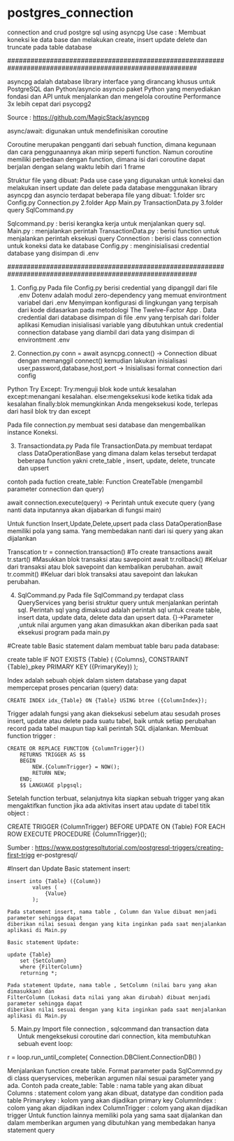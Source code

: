 # postgres_connection
connection and crud postgre sql using asyncpg 
Use case :
Membuat koneksi ke data base dan melakukan create, insert update delete dan truncate pada table database

#########################################################################################################
  
asyncpg adalah database library interface yang dirancang khusus untuk PostgreSQL dan Python/asyncio
asyncio paket Python yang menyediakan fondasi dan API untuk menjalankan dan mengelola coroutine
Performance 3x lebih cepat dari psycopg2

Source : https://github.com/MagicStack/asyncpg

async/await: digunakan untuk mendefinisikan coroutine

Coroutine merupakan pengganti dari sebuah function, 
dimana kegunaan dan cara penggunaannya akan mirip seperti function. 
Namun coroutine memiliki perbedaan dengan function, dimana isi dari coroutine 
dapat berjalan dengan selang waktu lebih dari 1 frame

Struktur file yang dibuat:
Pada use case yang digunakan untuk koneksi dan melakukan insert update dan delete 
pada database menggunakan library asyncpg dan asyncio terdapat beberapa file yang dibuat:
1.folder src 
  Config.py
  Connection.py
2.folder App
  Main.py
  TransactionData.py
3.folder query
  SqlCommand.py

Sqlcommand.py : berisi kerangka kerja untuk menjalankan query sql.
Main.py : menjalankan perintah
TransactionData.py : berisi function untuk menjalankan perintah eksekusi query 
Connection : berisi class connection untuk koneksi data ke database
Config.py : menginisialisasi credential database yang disimpan di .env

#########################################################################################################
1. Config.py
Pada file Config.py berisi credential yang dipanggil dari file .env 
Dotenv adalah modul zero-dependency yang memuat environtment variabel dari .env
Menyimpan konfigurasi di lingkungan yang terpisah dari kode didasarkan pada metodologi The Twelve-Factor App .
Data credential dari database disimpan di file .env yang terpisah dari folder aplikasi
Kemudian inisialisasi variable yang dibutuhkan untuk credential connection database yang diambil dari data 
yang disimpan di environtment .env
 
2. Connection.py
 conn = await asyncpg.connect() -> Connection dibuat dengan memanggil connect()
 kemudian lakukan inisialisasi user,password,database,host,port -> Inisialisasi format connection dari config
 
 Python Try Except:
 Try:menguji blok kode untuk kesalahan 
 except:menangani kesalahan.
 else:mengeksekusi kode ketika tidak ada kesalahan
 finally:blok memungkinkan Anda mengeksekusi kode, terlepas dari hasil blok try dan except
 
 Pada file connection.py membuat sesi database dan mengembalikan instance Koneksi.
 
3. Transactiondata.py
Pada file TransactionData.py membuat terdapat class DataOperationBase yang dimana dalam kelas tersebut terdapat 
beberapa function yakni crete_table , insert, update, delete, truncate dan upsert

contoh pada fuction create_table:
Function CreateTable (mengambil parameter connection dan query)

await connection.execute(query) -> Perintah untuk execute query (yang nanti data inputannya akan dijabarkan di fungsi main)
                   
Untuk function Insert,Update,Delete,upsert pada class DataOperationBase memiliki pola yang sama. 
Yang membedakan nanti dari isi query yang akan dijalankan

Transcation
tr = connection.transaction() #To create transactions
await tr.start() #Masukkan blok transaksi atau savepoint
await tr.rollback() #Keluar dari transaksi atau blok savepoint dan kembalikan perubahan.
await tr.commit() #Keluar dari blok transaksi atau savepoint dan lakukan perubahan.

4. SqlCommand.py
Pada file SqlCommand.py terdapat class QueryServices yang berisi struktur query untuk menjalankan perintah sql. 
Perintah sql yang dimaksud adalah perintah sql untuk create table, insert data, update data, delete data dan upsert data.
{}->Parameter ,untuk nilai argumen yang akan dimasukkan akan diberikan pada saat eksekusi program pada main.py

#Create table
  Basic statement dalam membuat table baru pada database:
  
   create table IF NOT EXISTS {Table} (
            {Columns},
            CONSTRAINT {Table}_pkey PRIMARY KEY ({PrimaryKey})
        );
        
  Index adalah sebuah objek dalam sistem database yang dapat mempercepat proses pencarian (query) data:
  
    CREATE INDEX idx_{Table} ON {Table} USING btree ({ColumnIndex});
    
  Trigger adalah fungsi yang akan dieksekusi sebelum atau sesudah proses insert, update atau delete pada suatu tabel, 
  baik untuk setiap perubahan record pada tabel maupun tiap kali perintah SQL dijalankan.
  Membuat function trigger :
  
    CREATE OR REPLACE FUNCTION {ColumnTrigger}()
        RETURNS TRIGGER AS $$
        BEGIN
            NEW.{ColumnTrigger} = NOW();
            RETURN NEW;
        END;
        $$ LANGUAGE plpgsql;
        
   Setelah function terbuat, selanjutnya kita siapkan sebuah trigger yang akan mengaktifkan function 
   jika ada aktivitas insert atau update di tabel titik object :
   
   CREATE TRIGGER {ColumnTrigger}
        BEFORE UPDATE ON {Table}
        FOR EACH ROW
        EXECUTE PROCEDURE {ColumnTrigger}();
        
   Sumber : https://www.postgresqltutorial.com/postgresql-triggers/creating-first-trigg er-postgresql/
   
   #Insert dan Update
   Basic statement insert:
   
    insert into {Table} ({Column})
            values (
                {Value}
            );
            
    Pada statement insert, nama table , Column dan Value dibuat menjadi parameter sehingga dapat 
    diberikan nilai sesuai dengan yang kita inginkan pada saat menjalankan aplikasi di Main.py
    
    Basic statement Update:
    
    update {Table}
        set {SetColumn}
        where {FilterColumn}
        returning *;
        
    Pada statement Update, nama table , SetColumn (nilai baru yang akan dimasukkan) dan 
    FilterColumn (Lokasi data nilai yang akan dirubah) dibuat menjadi parameter sehingga dapat 
    diberikan nilai sesuai dengan yang kita inginkan pada saat menjalankan aplikasi di Main.py
 
 5. Main.py
   Import file connection , sqlcommand dan transaction data
   Untuk mengeksekusi coroutine dari connection, kita membutuhkan sebuah event loop:
   
   r = loop.run_until_complete(
                Connection.DBClient.ConnectionDB()
                )
                
   Menjalankan function create table.
    Format parameter pada SqlCommnd.py di class queryservices, meberikan argumen nilai sesuai parameter yang ada.
    Contoh pada create_table:
      Table : nama table yang akan dibuat
      Columns : statement colom yang akan dibuat, datatype dan condition pada table
      Primarykey : kolom yang akan dijadikan primary key
      ColumnIndex : colom yang akan dijadikan index ColumnTrigger : colom yang akan dijadikan trigger
   Untuk function lainnya memiliki pola yang sama saat dijalankan dan dalam memberikan argumen yang dibutuhkan 
   yang membedakan hanya statement query
